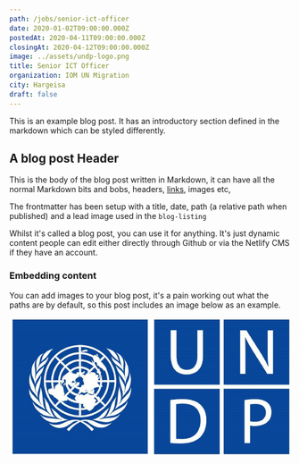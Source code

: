 ```yaml
---
path: /jobs/senior-ict-officer
date: 2020-01-02T09:00:00.000Z
postedAt: 2020-04-11T09:00:00.000Z
closingAt: 2020-04-12T09:00:00.000Z
image: ../assets/undp-logo.png
title: Senior ICT Officer
organization: IOM UN Migration
city: Hargeisa
draft: false
---
```


This is an example blog post. It has an introductory section defined in the markdown which can be styled differently.

<!-- end -->

## A blog post Header

This is the body of the blog post written in Markdown, it can have all the normal Markdown bits and bobs, headers, [links](https://www.youtube.com/watch?v=dQw4w9WgXcQ), images etc,

The frontmatter has been setup with a title, date, path (a relative path when published) and a lead image used in the `blog-listing`

Whilst it's called a blog post, you can use it for anything. It's just dynamic content people can edit either directly through Github or via the Netlify CMS if they have an account.

### Embedding content

You can add images to your blog post, it's a pain working out what the paths are by default, so this post includes an image below as an example.

![IOM LOGO](../assets/undp-logo.png)

